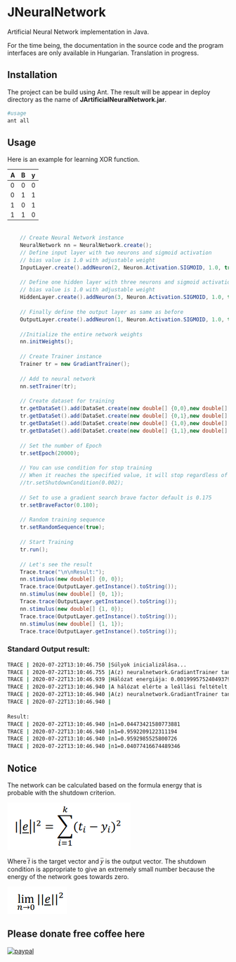 # JNeuralNetwork
Artificial Neural Network implementation in Java.

For the time being, the documentation in the source code and the program interfaces are only available in Hungarian. Translation in progress.

## Installation
The project can be build using Ant. The result will be appear in deploy directory as the name of **JArtificialNeuralNetwork.jar**.
```sh
#usage
ant all
```

## Usage

Here is an example for learning XOR function.

| A | B | y
|---|---|---
| 0 | 0 | 0
| 0 | 1 | 1
| 1 | 0 | 1
| 1 | 1 | 0

```java

    // Create Neural Network instance
    NeuralNetwork nn = NeuralNetwork.create();
    // Define input layer with two neurons and sigmoid activation
    // bias value is 1.0 with adjustable weight
    InputLayer.create().addNeuron(2, Neuron.Activation.SIGMOID, 1.0, true);
    
    // Define one hidden layer with three neurons and sigmoid activation
    // bias value is 1.0 with adjustable weight
    HiddenLayer.create().addNeuron(3, Neuron.Activation.SIGMOID, 1.0, true);
    
    // Finally define the output layer as same as before
    OutputLayer.create().addNeuron(1, Neuron.Activation.SIGMOID, 1.0, true);
    
    //Initialize the entire network weights
    nn.initWeights();

    // Create Trainer instance
    Trainer tr = new GradiantTrainer();
    
    // Add to neural network
    nn.setTrainer(tr);
    
    // Create dataset for training 
    tr.getDataSet().add(DataSet.create(new double[] {0,0},new double[] {0}));
    tr.getDataSet().add(DataSet.create(new double[] {0,1},new double[] {1}));
    tr.getDataSet().add(DataSet.create(new double[] {1,0},new double[] {1}));
    tr.getDataSet().add(DataSet.create(new double[] {1,1},new double[] {0}));

    // Set the number of Epoch
    tr.setEpoch(20000);

    // You can use condition for stop training 
    // When it reaches the specified value, it will stop regardless of the epoch number
    //tr.setShutdownCondition(0.002);

    // Set to use a gradient search brave factor default is 0.175
    tr.setBraveFactor(0.180);
    
    // Random training sequence
    tr.setRandomSequence(true);
    
    // Start Training
    tr.run();
    
    // Let's see the result
    Trace.trace("\n\nResult:");
    nn.stimulus(new double[] {0, 0});
    Trace.trace(OutputLayer.getInstance().toString());
    nn.stimulus(new double[] {0, 1});
    Trace.trace(OutputLayer.getInstance().toString());
    nn.stimulus(new double[] {1, 0});
    Trace.trace(OutputLayer.getInstance().toString());
    nn.stimulus(new double[] {1, 1});
    Trace.trace(OutputLayer.getInstance().toString());

```

### Standard Output result:
```cmd
TRACE | 2020-07-22T13:10:46.750 |Súlyok inicializálása...
TRACE | 2020-07-22T13:10:46.755 |A(z) neuralnetwork.GradiantTrainer tanító algoritmus indítása 
TRACE | 2020-07-22T13:10:46.939 |Hálózat energiája: 0.001999575240493798 
TRACE | 2020-07-22T13:10:46.940 |A hálózat elérte a leállási feltételt, ezért a tanítás leáll.
TRACE | 2020-07-22T13:10:46.940 |A(z) neuralnetwork.GradiantTrainer tanító algoritmus befejezése 
TRACE | 2020-07-22T13:10:46.940 |

Result:
TRACE | 2020-07-22T13:10:46.940 |n1=0.04473421580773881
TRACE | 2020-07-22T13:10:46.940 |n1=0.9592209122311194
TRACE | 2020-07-22T13:10:46.940 |n1=0.9592985525800726
TRACE | 2020-07-22T13:10:46.940 |n1=0.04077416674489346
```

## Notice

The network can be calculated based on the formula
energy that is probable with the shutdown criterion.

![](MD/sd.png)

Where 𝑡̅ is the target vector and 𝑦̅ is the output vector. The shutdown condition is appropriate
to give an extremely small number because the energy of the network goes towards zero.

![](MD/sdlim.PNG)


## Please donate free coffee here
[![paypal](https://www.paypalobjects.com/en_US/i/btn/btn_donateCC_LG.gif)](https://www.paypal.me/csekme)

 
